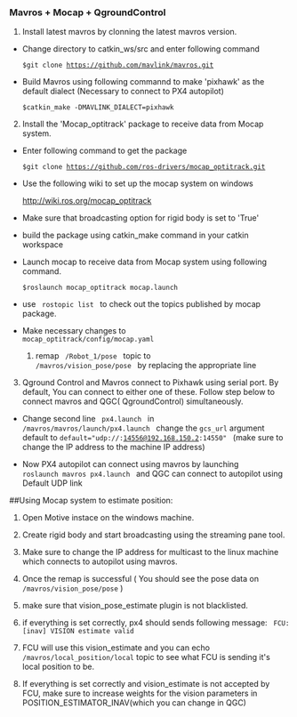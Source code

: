 ### Mavros + Mocap + QgroundControl

1. Install latest mavros by clonning the latest mavros version.
  * Change directory to catkin_ws/src and enter following command
  
    <code>$git clone https://github.com/mavlink/mavros.git </code>
  * Build Mavros using following commannd to make 'pixhawk' as the default dialect (Necessary to connect to PX4 autopilot)
    
    <code>$catkin_make -DMAVLINK_DIALECT=pixhawk </code>

2. Install the 'Mocap_optitrack' package to receive data from Mocap system.
  * Enter following command to get the package  
    
    <code>$git clone https://github.com/ros-drivers/mocap_optitrack.git</code>
  * Use the following wiki to set up the mocap system on windows
    
    http://wiki.ros.org/mocap_optitrack
  
  * Make sure that broadcasting option for rigid body is set to 'True'
  
  * build the package using catkin_make command in your catkin workspace
  
  * Launch mocap to receive data from Mocap system using following command.
    
    <code>$roslaunch mocap_optitrack mocap.launch  </code>
  * use <code> rostopic list </code> to check out the topics published by mocap package.
  
  * Make necessary changes to <code> mocap_optitrack/config/mocap.yaml </code> 
    
    1. remap <code> /Robot_1/pose </code> topic to <code> /mavros/vision_pose/pose </code> by replacing the appropriate line

3. Qground Control and Mavros connect to Pixhawk using serial port. By default, You can connect to either one of these.
  Follow step below to connect mavros and QGC( QgroundControl) simultaneously.
  
  * Change second line <code> px4.launch </code> in <code> /mavros/mavros/launch/px4.launch </code>
     change the <code>gcs_url</code> argument default to <code>default="udp://:14556@192.168.150.2:14550" </code>
     (make sure to change the IP address to the machine IP address)
  
  * Now PX4 autopilot can connect using mavros by launching <code> roslaunch mavros px4.launch </code> and QGC can connect
to autopilot using Default UDP link  

##Using Mocap system to estimate position:

1. Open Motive instace on the windows machine.

2. Create rigid body and start broadcasting using the streaming pane tool.

3. Make sure to change the IP address for multicast to the linux machine which connects to autopilot using mavros.

4. Once the remap is successful ( You should see the pose data on <code>/mavros/vision_pose/pose</code> )

5. make sure that vision_pose_estimate plugin is not blacklisted.

6. if everything is set correctly, px4 should sends following message:
  <code> FCU: [inav] VISION estimate valid </code>

7. FCU will use this vision_estimate and you can echo <code> /mavros/local_position/local</code> topic to see what FCU is sending it's local position to be.

8. If everything is set correctly and vision_estimate is not accepted by FCU,
  make sure to increase weights for the vision parameters in POSITION_ESTIMATOR_INAV(which you can change in QGC)

